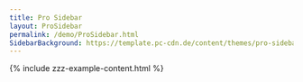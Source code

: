 ```yaml
---
title: Pro Sidebar
layout: ProSidebar
permalink: /demo/ProSidebar.html
SidebarBackground: https://template.pc-cdn.de/content/themes/pro-sidebar-template/sidebar-bg2.jpg
---
```


{% include zzz-example-content.html %}
